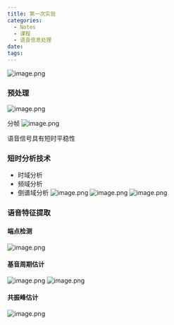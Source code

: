 ```yaml
---
title: 第一次实验
categories:
  - Notes
  - 课程
  - 语音信息处理
date:
tags:
---
```

![image.png](https://cdn.jsdelivr.net/gh/zhengyangWang1/image@main/img/20240319133528.png)

### 预处理

![image.png](https://cdn.jsdelivr.net/gh/zhengyangWang1/image@main/img/20240319133545.png)

分帧
![image.png](https://cdn.jsdelivr.net/gh/zhengyangWang1/image@main/img/20240319133800.png)

语音信号具有短时平稳性
### 短时分析技术
- 时域分析
- 频域分析
- 倒谱域分析
![image.png](https://cdn.jsdelivr.net/gh/zhengyangWang1/image@main/img/20240319134104.png)
![image.png](https://cdn.jsdelivr.net/gh/zhengyangWang1/image@main/img/20240319134207.png)
![image.png](https://cdn.jsdelivr.net/gh/zhengyangWang1/image@main/img/20240319134307.png)

### 语音特征提取
#### 端点检测
![image.png](https://cdn.jsdelivr.net/gh/zhengyangWang1/image@main/img/20240319134633.png)

#### 基音周期估计
![image.png](https://cdn.jsdelivr.net/gh/zhengyangWang1/image@main/img/20240319134817.png)
![image.png](https://cdn.jsdelivr.net/gh/zhengyangWang1/image@main/img/20240319135114.png)

#### 共振峰估计
![image.png](https://cdn.jsdelivr.net/gh/zhengyangWang1/image@main/img/20240319135328.png)
